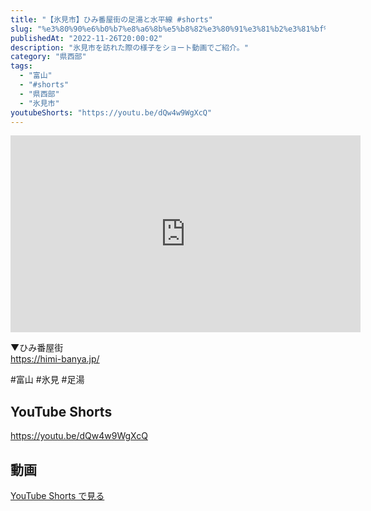 ```yaml
---
title: "【氷見市】ひみ番屋街の足湯と水平線 #shorts"
slug: "%e3%80%90%e6%b0%b7%e8%a6%8b%e5%b8%82%e3%80%91%e3%81%b2%e3%81%bf%e7%95%aa%e5%b1%8b%e8%a1%97%e3%81%ae%e8%b6%b3%e6%b9%af%e3%81%a8%e6%b0%b4%e5%b9%b3%e7%b7%9a-shorts"
publishedAt: "2022-11-26T20:00:02"
description: "氷見市を訪れた際の様子をショート動画でご紹介。"
category: "県西部"
tags: 
  - "富山"
  - "#shorts"
  - "県西部"
  - "氷見市"
youtubeShorts: "https://youtu.be/dQw4w9WgXcQ"
---
```


<iframe width="560" height="315" src="https://www.youtube.com/embed/3TGERcsvNT0" frameborder="0" allowfullscreen></iframe>

▼ひみ番屋街<br />
https://himi-banya.jp/

#富山 #氷見 #足湯

## YouTube Shorts

https://youtu.be/dQw4w9WgXcQ

## 動画

[YouTube Shorts で見る](https://youtu.be/dQw4w9WgXcQ)

